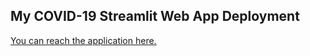 ## My COVID-19 Streamlit Web App Deployment

[You can reach the application here.](https://share.streamlit.io/igorbfduarte/streamlit_app/main/app.py)
